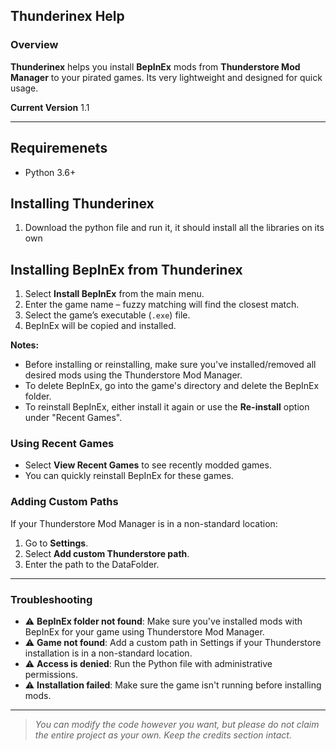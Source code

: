## Thunderinex Help

### Overview

**Thunderinex** helps you install **BepInEx** mods from **Thunderstore Mod Manager** to your pirated games.
Its very lightweight and designed for quick usage.

**Current Version** 1.1

---

## Requiremenets

- Python 3.6+

## Installing Thunderinex

1. Download the python file and run it, it should install all the libraries on its own
   
## Installing BepInEx from Thunderinex

1. Select **Install BepInEx** from the main menu.
2. Enter the game name – fuzzy matching will find the closest match.
3. Select the game’s executable (`.exe`) file.
4. BepInEx will be copied and installed.

**Notes:**
- Before installing or reinstalling, make sure you've installed/removed all desired mods using the Thunderstore Mod Manager.
- To delete BepInEx, go into the game's directory and delete the BepInEx folder.
- To reinstall BepInEx, either install it again or use the **Re-install** option under "Recent Games".

### Using Recent Games

- Select **View Recent Games** to see recently modded games.
- You can quickly reinstall BepInEx for these games.

### Adding Custom Paths

If your Thunderstore Mod Manager is in a non-standard location:

1. Go to **Settings**.
2. Select **Add custom Thunderstore path**.
3. Enter the path to the DataFolder.

---

### Troubleshooting

- ⚠️ **BepInEx folder not found**: Make sure you've installed mods with BepInEx for your game using Thunderstore Mod Manager.
- ⚠️ **Game not found**: Add a custom path in Settings if your Thunderstore installation is in a non-standard location.
- ⚠️ **Access is denied**: Run the Python file with administrative permissions.
- ⚠️ **Installation failed**: Make sure the game isn't running before installing mods.

---

> *You can modify the code however you want, but please do not claim the entire project as your own. Keep the credits section intact.*
